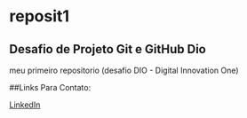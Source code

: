 # reposit1
## Desafio de Projeto Git e GitHub Dio
meu primeiro repositorio (desafio DIO - Digital Innovation One)

##Links Para Contato:

[LinkedIn](https://www.linkedin.com/in/wendell-adriano-souza-b458751aa)
